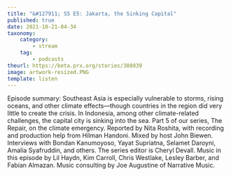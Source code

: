 ```yaml
---
title: "&#127911; S5 E5: Jakarta, the Sinking Capital"
published: true
date: 2021-10-21-04-34
taxonomy:
    category:
        - stream
    tag:
        - podcasts
theurl: https://beta.prx.org/stories/388939
image: artwork-resized.PNG
template: listen
---
```


Episode summary: Southeast Asia is especially vulnerable to storms, rising oceans, and other climate effects&mdash;though countries in the region did very little to create the crisis. In Indonesia, among other climate-related challenges, the capital city is sinking into the sea. Part 5 of our series, The Repair, on the climate emergency. Reported by Nita Roshita, with recording and production help from Hilman Handoni. Mixed by host John Biewen. Interviews with Bondan Kanumoyoso, Yayat Supriatna, Selamet Daroyni, Amalia Syafruddin, and others. The series editor is Cheryl Devall. Music in this episode by Lil Haydn, Kim Carroll, Chris Westlake, Lesley Barber, and Fabian Almazan. Music consulting by Joe Augustine of Narrative Music.
